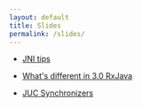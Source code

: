 ```yaml
---
layout: default
title: Slides
permalink: /slides/
---
```


 - [JNI tips](/_slides/JNI%20tips/JNI%20tips.html)

 - [What's different in 3.0 RxJava](/_slides/What's%20different%20in%203.0%20RxJava/What's%20different%20in%203.0%20RxJava.html)

 - [JUC Synchronizers](/_slides/JUC%20Synchronizers/JUC%20Synchronizers.html)
